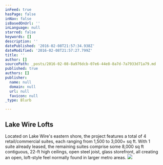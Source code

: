 ```yaml
---
inFeed: true
hasPage: false
inNav: false
isBasedOnUrl: ''
inLanguage: null
starred: false
keywords: []
description: ''
datePublished: '2016-02-08T21:57:34.938Z'
dateModified: '2016-02-08T21:57:27.799Z'
title: ''
author: []
sourcePath: _posts/2016-02-08-8a976dcb-07e6-44e8-8a7d-7a7933d71a79.md
published: true
authors: []
publisher:
  name: null
  domain: null
  url: null
  favicon: null
_type: Blurb

---
```

## Lake Wire Lofts  

Located on Lake Wire's eastern shore, the project features a total of 4 retail/commercial suites, each ranging from 1,500 to 3,000+ sq ft. With 1 suite already leased, the remaining suites comprise some 8,000 sq ft contiguous, 22-ft high ceilings, open steel joist, glass storefront, all creating an open, loft-style feel normally found in larger metro areas.
![](https://s3-us-west-2.amazonaws.com/the-grid-img/p/80b6513c56ff5a1571175f76499136139092df21.jpg)